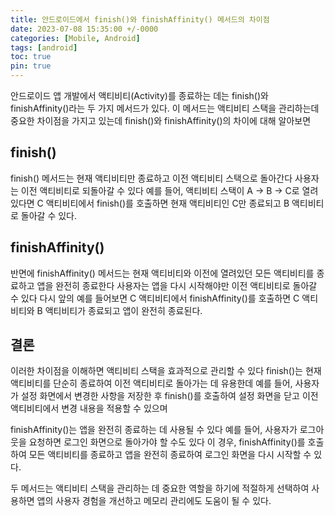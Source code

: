 ```yaml
---
title: 안드로이드에서 finish()와 finishAffinity() 메서드의 차이점
date: 2023-07-08 15:35:00 +/-0000
categories: [Mobile, Android]
tags: [android]
toc: true
pin: true
---
```


안드로이드 앱 개발에서 액티비티(Activity)를 종료하는 데는 finish()와 
finishAffinity()라는 두 가지 메서드가 있다. 이 메서드는 액티비티 스택을 관리하는데 
중요한 차이점을 가지고 있는데 finish()와 finishAffinity()의 차이에 대해 알아보면

## finish()

finish() 메서드는 현재 액티비티만 종료하고 이전 액티비티 스택으로 돌아간다 사용자는 이전 액티비티로 되돌아갈 수 있다 예를 들어, 액티비티 스택이 A → B → C로 열려 있다면 C 액티비티에서 finish()를 호출하면 현재 액티비티인 C만 종료되고 B 액티비티로 돌아갈 수 있다.

## finishAffinity()

반면에 finishAffinity() 메서드는 현재 액티비티와 이전에 열려있던 모든 액티비티를 종료하고 앱을 완전히 종료한다 사용자는 앱을 다시 시작해야만 이전 액티비티로 돌아갈 수 있다 다시 앞의 예를 들어보면 C 액티비티에서 finishAffinity()를 호출하면 C 액티비티와 B 액티비티가 종료되고 앱이 완전히 종료된다.

## 결론

이러한 차이점을 이해하면 액티비티 스택을 효과적으로 관리할 수 있다 finish()는 현재 액티비티를 단순히 종료하여 이전 액티비티로 돌아가는 데 유용한데 예를 들어, 사용자가 설정 화면에서 변경한 사항을 저장한 후 finish()를 호출하여 설정 화면을 닫고 이전 액티비티에서 변경 내용을 적용할 수 있으며

finishAffinity()는 앱을 완전히 종료하는 데 사용될 수 있다 예를 들어, 사용자가 로그아웃을 요청하면 로그인 화면으로 돌아가야 할 수도 있다 이 경우, finishAffinity()를 호출하여 모든 액티비티를 종료하고 앱을 완전히 종료하여 로그인 화면을 다시 시작할 수 있다.

두 메서드는 액티비티 스택을 관리하는 데 중요한 역할을 하기에
적절하게 선택하여 사용하면 앱의 사용자 경험을 개선하고 메모리 관리에도 도움이 될 수 있다.